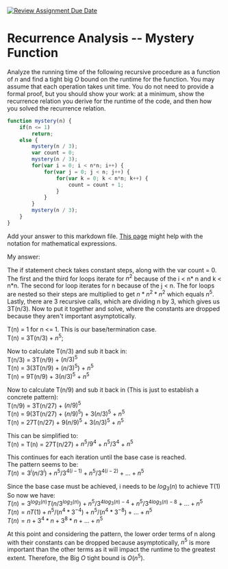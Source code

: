 [![Review Assignment Due Date](https://classroom.github.com/assets/deadline-readme-button-24ddc0f5d75046c5622901739e7c5dd533143b0c8e959d652212380cedb1ea36.svg)](https://classroom.github.com/a/OlW38W4k)
# Recurrence Analysis -- Mystery Function

Analyze the running time of the following recursive procedure as a function of
$n$ and find a tight big $O$ bound on the runtime for the function. You may
assume that each operation takes unit time. You do not need to provide a formal
proof, but you should show your work: at a minimum, show the recurrence relation
you derive for the runtime of the code, and then how you solved the recurrence
relation.

```javascript
function mystery(n) {
    if(n <= 1)
        return;
    else {
        mystery(n / 3);
        var count = 0;
        mystery(n / 3);
        for(var i = 0; i < n*n; i++) {
            for(var j = 0; j < n; j++) {
                for(var k = 0; k < n*n; k++) {
                    count = count + 1;
                }
            }
        }
        mystery(n / 3);
    }
}
```

Add your answer to this markdown file. [This
page](https://docs.github.com/en/get-started/writing-on-github/working-with-advanced-formatting/writing-mathematical-expressions)
might help with the notation for mathematical expressions.

My answer:

The if statement check takes constant steps, along with the var count = 0. The first and the third for loops iterate for $n^2$ because of the i < n* n and k < n*n. The second for loop iterates for n because of the j < n. The for loops are nested so their steps are multiplied to get $n * n^2 * n^2$ which equals $n^5$. Lastly, there are 3 recursive calls, which are dividing n by 3, which gives us 3T(n/3). Now to put it together and solve, where the constants are dropped because they aren't important asymptotically.

T(n) = 1 for n <= 1. This is our base/termination case. <br>
T(n) = 3T(n/3) + $n^5$; <br>

Now to calculate T(n/3) and sub it back in: <br>
T(n/3) = 3T(n/9) + $(n/3)^5$ <br>
T(n) = 3(3T(n/9) + $(n/3)^5$) + $n^5$ <br>
T(n) = 9T(n/9) + $3(n/3)^5$ + $n^5$ <br>

Now to calculate T(n/9) and sub it back in (This is just to establish a concrete pattern): <br>
T(n/9) = 3T(n/27) + $(n/9)^5$ <br>
T(n) = 9(3T(n/27) + $(n/9)^5$) + $3(n/3)^5$ + $n^5$ <br>
T(n) = 27T(n/27) + $9(n/9)^5$ + $3(n/3)^5$ + $n^5$ <br>

This can be simplified to: <br>
T(n) = T(n) = 27T(n/27) + $n^5/9^4$ + $n^5/3^4$ + $n^5$ <br>

This continues for each iteration until the base case is reached. <br>
The pattern seems to be: <br>
$T(n) = 3^i(n/3^i) + n^5/3^{4(i-1)} + n^5/3^{4(i-2)} + ... + n^5$ <br>

Since the base case must be achieved, i needs to be $log_3(n)$ to achieve T(1) <br>
So now we have: <br>
$T(n) = 3^{log_3(n)}T(n/3^{log_3(n)}) + n^5/3^{4log_3(n) - 4} + n^5/3^{4log_3(n) - 8} + ... + n^5$ <br>
$T(n) = nT(1) + n^5/(n^4 * 3^{-4}) + n^5/(n^4 * 3^{-8}) + ... + n^5$ <br>
$T(n) = n + 3^4 * n + 3^8 * n + ... + n^5$ <br>

At this point and considering the pattern, the lower order terms of n along with their constants can be dropped because asymptotically, $n^5$ is more important than the other terms as it will impact the runtime to the greatest extent. Therefore, the Big $O$ tight bound is $O(n^5)$.


